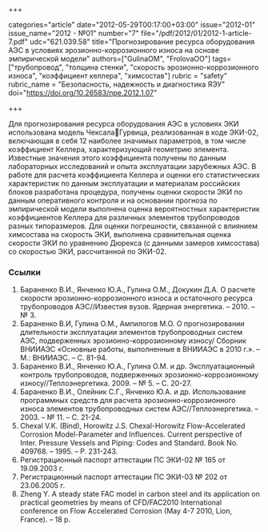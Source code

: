 +++

categories="article"
date="2012-05-29T00:17:00+03:00"
issue="2012-01"
issue_name="2012 - №01"
number="7"
file="/pdf/2012/01/2012-1-article-7.pdf"
udc="621.039.58"
title="Прогнозирование ресурса оборудования АЭС в условиях эрозионно-коррозионного износа на основе эмпирической модели"
authors=["GulinaOM", "FrolovaOO"]
tags=["трубопровод", "толщина стенки", "скорость эрозионно-коррозионного износа", "коэффициент келлера", "химсостав"]
rubric = "safety"
rubric_name = "Безопасность, надежность и диагностика ЯЭУ"
doi="https://doi.org/10.26583/npe.2012.1.07"

+++

Для прогнозирования ресурса оборудования АЭС в условиях ЭКИ использована модель ЧексалаГурвица, реализованная в коде ЭКИ-02, включающая в себя 12 наиболее значимых параметров, в том числе коэффициент Келлера, характеризующий геометрию элемента. Известные значения этого коэффициента получены по данным лабораторных исследований и опыта эксплуатации зарубежных АЭС. В работе для расчета коэффициента Келлера и оценки его статистических характеристик по данным эксплуатации и материалам российских блоков разработана процедура, получены оценки скорости ЭКИ по данным оперативного контроля и на основании прогноза по эмпирической модели выполнена оценка вероятностных характеристик коэффициентов Келлера для различных элементов трубопроводов разных типоразмеров. Для оценки погрешности, связанной с влиянием химсостава на скорость ЭКИ, выполнена сравнительная оценка скорости ЭКИ по уравнению Дюрекса (с данными замеров химсостава) со скоростью ЭКИ, рассчитанной по ЭКИ-02.

### Ссылки

1. Бараненко В.И., Янченко Ю.А., Гулина О.М., Докукин Д.А. О расчете скорости эрозионно-коррозионного износа и остаточного ресурса трубопроводов АЭС//Известия вузов. Ядерная энергетика. – 2010. – № 3.
2. Бараненко В.И, Гулина О.М., Ампилогов М.О. О прогнозировании длительности эксплуатации элементов трубопроводных систем АЭС, подверженных эрозионно-коррозионному износу/ Сборник ВНИИАЭС «Основные работы, выполненные в ВНИИАЭС в 2010 г.». – М.: ВНИИАЭС. – С. 81-94.
3. Бараненко В.И., Янченко Ю.А., Гулина О.М. и др. Эксплуатационный контроль трубопроводов, подверженных эрозионно-коррозионному износу//Теплоэнергетика. 2009. – № 5. – С. 20-27.
4. Бараненко В.И., Олейник С.Г., Янченко Ю.А. и др. Использование программных средств для расчета эрозионно-коррозионного износа элементов трубопроводных систем АЭС//Теплоэнергетика. – 2003. – № 11. – С. 21-24.
5. Chexal V.K. (Bind), Horowitz J.S. Chexal-Horowitz Flow-Accelerated Corrosion Model-Parameter and Influences. Current perspective of Inter. Pressure Vessels and Piping: Codes and Standard. Book No. 409768. – 1995. – P. 231-243.
6. Регистрационный паспорт аттестации ПС ЭКИ-02 № 165 от 19.09.2003 г.
7. Регистрационный паспорт аттестации ПС ЭКИ-03 № 202 от 23.06.2005 г.
8. Zheng Y. A steady state FAC model in carbon steel and its application on practical geometries by means of CFD/FAC2010 International conference on Flow Accelerated Corrosion (May 4-7 2010, Lion, France). – 18 p.